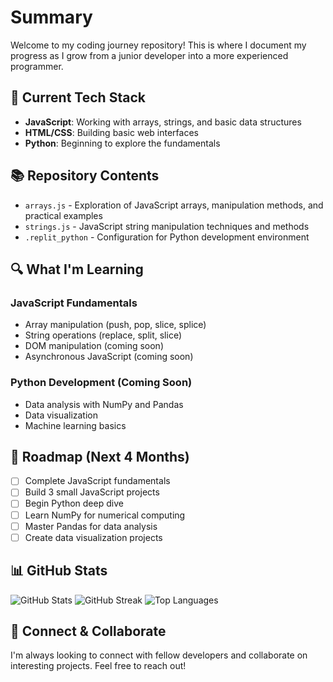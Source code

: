 # Summary

Welcome to my coding journey repository! This is where I document my progress as I grow from a junior developer into a more experienced programmer.

## 🧰 Current Tech Stack

- **JavaScript**: Working with arrays, strings, and basic data structures
- **HTML/CSS**: Building basic web interfaces
- **Python**: Beginning to explore the fundamentals

## 📚 Repository Contents

- `arrays.js` - Exploration of JavaScript arrays, manipulation methods, and practical examples
- `strings.js` - JavaScript string manipulation techniques and methods
- `.replit_python` - Configuration for Python development environment

## 🔍 What I'm Learning

### JavaScript Fundamentals
- Array manipulation (push, pop, slice, splice)
- String operations (replace, split, slice)
- DOM manipulation (coming soon)
- Asynchronous JavaScript (coming soon)

### Python Development (Coming Soon)
- Data analysis with NumPy and Pandas
- Data visualization
- Machine learning basics

## 🚀 Roadmap (Next 4 Months)

- [ ] Complete JavaScript fundamentals
- [ ] Build 3 small JavaScript projects
- [ ] Begin Python deep dive
- [ ] Learn NumPy for numerical computing
- [ ] Master Pandas for data analysis
- [ ] Create data visualization projects

## 📊 GitHub Stats

![GitHub Stats](https://github-readme-stats.vercel.app/api?username=PolymerPatel&theme=dark&hide_border=true&include_all_commits=false&count_private=false)
![GitHub Streak](https://github-readme-streak-stats.herokuapp.com/?user=PolymerPatel&theme=dark&hide_border=true)
![Top Languages](https://github-readme-stats.vercel.app/api/top-langs/?username=PolymerPatel&theme=dark&hide_border=true&include_all_commits=false&count_private=false&layout=compact)

## 🤝 Connect & Collaborate

I'm always looking to connect with fellow developers and collaborate on interesting projects. Feel free to reach out!

